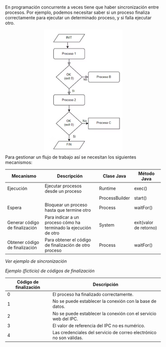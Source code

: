 En programación concurrente a veces tiene que haber sincronización entre procesos. Por ejemplo, podemos necesitar saber si un proceso finaliza correctamente para ejecutar un determinado proceso, y si falla ejecutar otro.
 <div style="text-align: center"><img src="img.png"></div>
Para gestionar un flujo de trabajo así se necesitan los siguientes mecanismos: 

| Mecanismo	                                                                                                                    | Descripción |	Clase Java | Método Java |
|-------------------------------------------------------------------------------------------------------------------------------|-------------|------------|-------------|
| Ejecución                                                                                                                     | Ejecutar procesos desde un proceso |Runtime |exec()|
|                                                                                                                               | |ProcessBuilder | start() |
| Espera                                                                                                                        | Bloquear un proceso hasta que termine otro |	Process |	waitFor() |
| Generar código de finalización | Para indicar a un proceso cómo ha terminado la ejecución de otro | System |	exit(valor de retorno) |
|Obtener código de finalización |	Para obtener el código de finalización de otro proceso |	Process | waitFor() |
_Ver ejemplo de sincronización_

_Ejemplo (ficticio) de códigos de finalización_

| Código de finalización | Descripción |
|------------------------|-------------|
| 0                      | El proceso ha finalizado correctamente. |
| 1                      | No se puede establecer la conexión con la base de datos. |
| 2                      | No se puede establecer la conexión con el servicio web del IPC. |
| 3                      | El valor de referencia del IPC no es numérico. |
| 4                      | Las credenciales del servicio de correo electrónico no son válidas. |